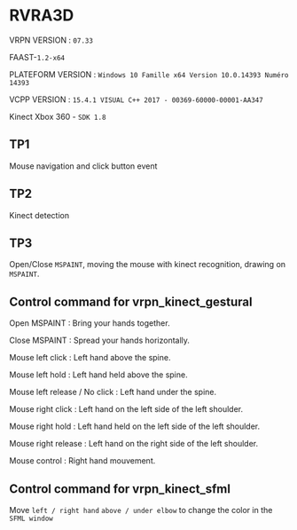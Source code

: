 # RVRA3D

VRPN VERSION : `07.33`

FAAST-`1.2-x64`

PLATEFORM VERSION : `Windows 10 Famille x64 Version	10.0.14393 Numéro 14393`

VCPP VERSION : `15.4.1 VISUAL C++ 2017 - 00369-60000-00001-AA347`

Kinect Xbox 360 - `SDK 1.8`

## TP1

Mouse navigation and click button event

## TP2

Kinect detection

## TP3

Open/Close `MSPAINT`, moving the mouse with kinect recognition, drawing on `MSPAINT`.

## Control command for vrpn_kinect_gestural

Open MSPAINT : Bring your hands together.

Close MSPAINT : Spread your hands horizontally.

Mouse left click : Left hand above the spine.

Mouse left hold : Left hand held above the spine.

Mouse left release / No click : Left hand under the spine.

Mouse right click : Left hand on the left side of the left shoulder.

Mouse right hold : Left hand held on the left side of the left shoulder.

Mouse right release : Left hand on the right side of the left shoulder.

Mouse control : Right hand mouvement.

## Control command for vrpn_kinect_sfml

Move `left / right hand` `above / under elbow` to change the color in the `SFML window`